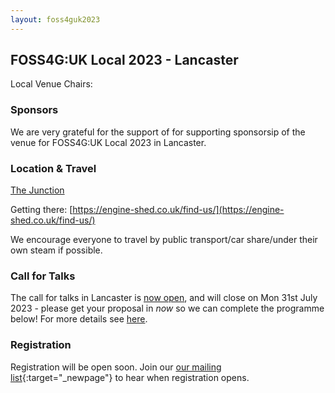 ```yaml
---
layout: foss4guk2023
---
```


## FOSS4G:UK Local 2023 - Lancaster

Local Venue Chairs: 


### Sponsors

We are very grateful for the support of  for supporting sponsorsip of the venue for FOSS4G:UK Local 2023 in Lancaster. <br>

### Location & Travel

[The Junction](https://www.openstreetmap.org/#map=19/51.44889/-2.58330)<br>


Getting there: [https://engine-shed.co.uk/find-us/](https://engine-shed.co.uk/find-us/)

We encourage everyone to travel by public transport/car share/under their own steam if possible.


### Call for Talks

The call for talks in Lancaster is [now open](https://forms.gle/hvfkQvwxWjxwMXMN6), and will close on Mon 31st July 2023 - please get your proposal in *now* so we can complete the programme below! For more details see [here](https://uk.osgeo.org/foss4guklocal2023/index.html#call-for-talks).


### Registration

Registration will be open soon. Join our [our mailing list](https://lists.osgeo.org/mailman/listinfo/uk){:target="_newpage"} to hear when registration opens. 

